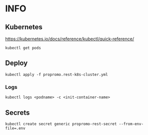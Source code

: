 # INFO

## Kubernetes

<https://kubernetes.io/docs/reference/kubectl/quick-reference/>

`kubectl get pods`

## Deploy

`kubectl apply -f propromo.rest-k8s-cluster.yml`

### Logs

`kubectl logs <podname> -c <init-container-name>`

## Secrets

`kubectl create secret generic propromo-rest-secret --from-env-file=.env`
